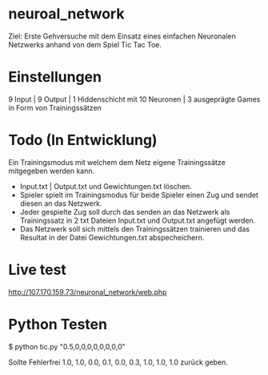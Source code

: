 # neuroal_network

Ziel: Erste Gehversuche mit dem Einsatz eines einfachen Neuronalen Netzwerks anhand von dem Spiel Tic Tac Toe. 

Einstellungen
=============
9 Input | 9 Output | 1 Hiddenschicht mit 10 Neuronen | 3 ausgeprägte Games in Form von Trainingssätzen

Todo (In Entwicklung)
====
Ein Trainingsmodus mit welchem dem Netz eigene Trainingssätze mitgegeben werden kann.  
 - Input.txt | Output.txt und Gewichtungen.txt löschen.
 - Spieler spielt im Trainingsmodus für beide Spieler einen Zug und sendet diesen an das Netzwerk.
 - Jeder gespielte Zug soll durch das senden an das Netzwerk als Trainingssatz in 2 txt Dateien Input.txt und Output.txt angefügt werden. 
 - Das Netzwerk soll sich mittels den Trainingssätzen trainieren und das Resultat in der Datei Gewichtungen.txt abspecheichern.
 
Live test
=========
http://107.170.159.73/neuronal_network/web.php

Python Testen
=============
$ python tic.py "0.5,0,0,0,0,0,0,0,0"

Sollte Fehlerfrei 1.0, 1.0, 0.0, 0.1, 0.0, 0.3, 1.0, 1.0, 1.0 zurück geben.
